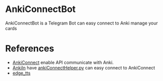 # AnkiConnectBot
AnkiConnectBot is a Telegram Bot can easy connect to Anki manage your cards


# References
* [AnkiConnect](https://foosoft.net/projects/anki-connect/) enable API communicate with Anki.
* [AnkiIn](https://github.com/Clouder0/AnkiIn) have [ankiConnectHelper.py](https://github.com/Clouder0/AnkiIn/blob/main/AnkiIn/helper/ankiConnectHelper.py) can easy connect to AnkiConnect
* [edge_tts](https://github.com/rany2/edge-tts)
